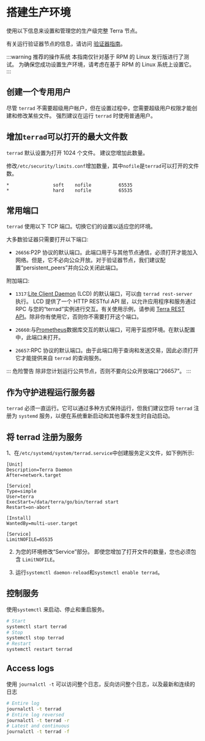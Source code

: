# 搭建生产环境

使用以下信息来设置和管理您的生产级完整 Terra 节点。

有关运行验证器节点的信息，请访问 [验证器指南](/zh/How-to/Manage-a-Terra-validator/Overview.md)。

:::warning 推荐的操作系统
本指南仅针对基于 RPM 的 Linux 发行版进行了测试。 为确保您成功设置生产环境，请考虑在基于 RPM 的 Linux 系统上设置它。
:::

## 创建一个专用用户

尽管 `terrad` 不需要超级用户帐户，但在设置过程中，您需要超级用户权限才能创建和修改某些文件。 强烈建议在运行 `terrad` 时使用普通用户。

## 增加`terrad`可以打开的最大文件数

`terrad` 默认设置为打开 1024 个文件。 建议您增加此数量。

修改`/etc/security/limits.conf`增加数量，其中`nofile`是`terrad`可以打开的文件数。 
```
*                soft    nofile          65535
*                hard    nofile          65535
```

## 常用端口

`terrad` 使用以下 TCP 端口。切换它们的设置以适应您的环境。

大多数验证器只需要打开以下端口:

- `26656`:P2P 协议的默认端口。此端口用于与其他节点通信，必须打开才能加入网络。但是，它不必向公众开放。对于验证器节点，我们建议配置“persistent_peers”并向公众关闭此端口。

附加端口:

- `1317`:[Lite Client Daemon](/zh/How-to/Start-LCD.md) (LCD) 的默认端口，可以由 `terrad rest-server` 执行。 LCD 提供了一个 HTTP RESTful API 层，以允许应用程序和服务通过 RPC 与您的“terrad”实例进行交互。有关使用示例，请参阅 [Terra REST API](https://lcd.terra.dev/swagger/)。除非你有使用它，否则你不需要打开这个端口。

- `26660`:与[Prometheus](https://prometheus.io)数据库交互的默认端口，可用于监控环境。在默认配置中，此端口未打开。

- `26657`:RPC 协议的默认端口。由于此端口用于查询和发送交易，因此必须打开它才能提供来自 `terrad` 的查询服务。

::: 危险警告
除非您计划运行公共节点，否则不要向公众开放端口“26657”。
:::

## 作为守护进程运行服务器

`terrad` 必须一直运行。它可以通过多种方式保持运行，但我们建议您将 `terrad` 注册为 `systemd` 服务，以便在系统重新启动和其他事件发生时自动启动。

## 将 terrad 注册为服务

1、在`/etc/systemd/system/terrad.service`中创建服务定义文件，如下例所示: 

```
[Unit]
Description=Terra Daemon
After=network.target

[Service]
Type=simple
User=terra
ExecStart=/data/terra/go/bin/terrad start
Restart=on-abort

[Install]
WantedBy=multi-user.target

[Service]
LimitNOFILE=65535
```

2. 为您的环境修改“Service”部分。 即使您增加了打开文件的数量，您也必须包含 `LimitNOFILE`。

3. 运行`systemctl daemon-reload`和`systemctl enable terrad`。

## 控制服务

使用`systemctl` 来启动、停止和重启服务。 
```bash
# Start
systemctl start terrad
# Stop
systemctl stop terrad
# Restart
systemctl restart terrad
```

## Access logs

使用 `journalctl -t` 可以访问整个日志，反向访问整个日志，以及最新和连续的日志

```bash
# Entire log
journalctl -t terrad
# Entire log reversed
journalctl -t terrad -r
# Latest and continuous
journalctl -t terrad -f
```
